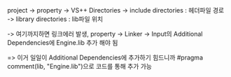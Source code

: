project -> property -> VS++ Directories 
-> include directories : 헤더파일 경로
-> library directories : lib파일 위치

-> 여기까지하면 링크에러 발생, property -> Linker -> Input의 Additional Dependencies에
Engine.lib 추가 해야 됨

=> 이거 일일이 Additional Dependencies에 추가하기 힘드니까 
#pragma comment(lib, "Engine.lib")으로 코드를 통해 추가 가능